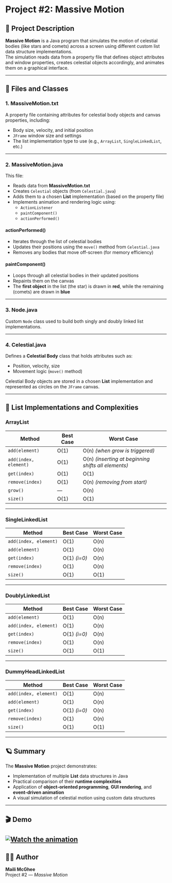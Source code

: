 # Project #2: Massive Motion

## 📘 Project Description
**Massive Motion** is a Java program that simulates the motion of celestial bodies (like stars and comets) across a screen using different custom list data structure implementations.  
The simulation reads data from a property file that defines object attributes and window properties, creates celestial objects accordingly, and animates them on a graphical interface.

---

## 📂 Files and Classes

### **1. MassiveMotion.txt**
A property file containing attributes for celestial body objects and canvas properties, including:
- Body size, velocity, and initial position
- `JFrame` window size and settings
- The list implementation type to use (e.g., `ArrayList`, `SingleLinkedList`, etc.)

---

### **2. MassiveMotion.java**
This file:
- Reads data from **MassiveMotion.txt**
- Creates `Celestial` objects (from `Celestial.java`)
- Adds them to a chosen **List** implementation (based on the property file)
- Implements animation and rendering logic using:
  - `ActionListener`
  - `paintComponent()`
  - `actionPerformed()`

#### **actionPerformed()**
- Iterates through the list of celestial bodies  
- Updates their positions using the `move()` method from `Celestial.java`
- Removes any bodies that move off-screen (for memory efficiency)

#### **paintComponent()**
- Loops through all celestial bodies in their updated positions  
- Repaints them on the canvas  
- The **first object** in the list (the star) is drawn in **red**, while the remaining (comets) are drawn in **blue**

---

### **3. Node.java**
Custom `Node` class used to build both singly and doubly linked list implementations.

---

### **4. Celestial.java**
Defines a **Celestial Body** class that holds attributes such as:
- Position, velocity, size
- Movement logic (`move()` method)

Celestial Body objects are stored in a chosen **List** implementation and represented as circles on the `JFrame` canvas.

---

## 🧩 List Implementations and Complexities

### **ArrayList**
| Method | Best Case | Worst Case |
|---------|------------|-------------|
| `add(element)` | O(1) | O(n) *(when grow is triggered)* |
| `add(index, element)` | O(1) | O(n) *(inserting at beginning shifts all elements)* |
| `get(index)` | O(1) | O(1) |
| `remove(index)` | O(1) | O(n) *(removing from start)* |
| `grow()` | — | O(n) |
| `size()` | O(1) | O(1) |

---

### **SingleLinkedList**
| Method | Best Case | Worst Case |
|---------|------------|-------------|
| `add(index, element)` | O(1) | O(n) |
| `add(element)` | O(1) | O(n) |
| `get(index)` | O(1) *(i=0)* | O(n) |
| `remove(index)` | O(1) | O(n) |
| `size()` | O(1) | O(1) |

---

### **DoublyLinkedList**
| Method | Best Case | Worst Case |
|---------|------------|-------------|
| `add(element)` | O(1) | O(n) |
| `add(index, element)` | O(1) | O(n) |
| `get(index)` | O(1) *(i=0)* | O(n) |
| `remove(index)` | O(1) | O(n) |
| `size()` | O(1) | O(1) |

---

### **DummyHeadLinkedList**
| Method | Best Case | Worst Case |
|---------|------------|-------------|
| `add(index, element)` | O(1) | O(n) |
| `add(element)` | O(1) | O(n) |
| `get(index)` | O(1) *(i=0)* | O(n) |
| `remove(index)` | O(1) | O(n) |
| `size()` | O(1) | O(1) |

---

## 🪐 Summary
The **Massive Motion** project demonstrates:
- Implementation of multiple **List** data structures in Java
- Practical comparison of their **runtime complexities**
- Application of **object-oriented programming**, **GUI rendering**, and **event-driven animation**
- A visual simulation of celestial motion using custom data structures

---
## 🎬 Demo

[![Watch the animation](https://img.youtube.com/vi/fPZXLzoQLBA/0.jpg)](https://youtu.be/fPZXLzoQLBA)
---

## 👩‍💻 Author
**Maili McGhee**  
Project #2 — *Massive Motion*
